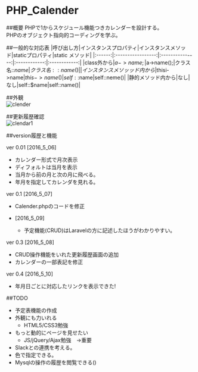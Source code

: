 # PHP_Calender

##概要
PHPで1からスケジュール機能つきカレンダーを設計する。  
PHPのオブジェクト指向的コーディングを学ぶ。

##一般的な対応表
|呼び出し方|インスタンスプロパティ|インスタンスメソッド|staticプロパティ|static メソッド|
|:------:|:-----------------:|:---------------:|:------------:|:------------:|
|class外から|$a->name;|$a->name();|クラス名::$name|クラス名::name()|
|インスタンスメソッッド内から|$thisi->name|$this->name()|self::$name|self::neme()|
|静的メソッド内から|なし|なし|self::$name|self::name()|



##外観  
![clender](https://github.com/Fendo181/Git_repos/blob/master/PHP_Calender/Top.png)

##更新履歴確認  
![clendar1](https://github.com/Fendo181/Git_repos/blob/master/PHP_Calender/Top2.png)

##version履歴と機能

ver 0.01 [2016_5_06]  
- カレンダー形式で月次表示
- ディフォルトは当月を表示
- 当月から前の月と次の月に飛べる。
- 年月を指定してカレンダを見れる。

ver 0.1 [2016_5_07]  
- Calender.phpのコードを修正  

- [2016_5_09]
  - 予定機能(CRUD)はLaravelの方に記述したほうがわかりやすい。  

ver 0.3 [2016_5_08]
- CRUD操作機能をいれた更新履歴画面の追加
- カレンダーの一部表記を修正  

ver 0.4 [2016_5_10]
- 年月日ごとに対応したリンクを表示できた!


##TODO
- 予定表機能の作成
- 外観にも力いれる
  - HTML5/CSS3勉強
- もっと動的にページを見せたい
  - JS/jQuery/Ajax勉強　→重要
- Slackとの連携を考える。
- 色で指定できる。
- Mysqlの操作の履歴を閲覧できる()
  